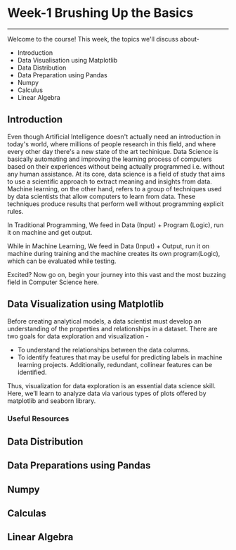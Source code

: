 # Week-1 Brushing Up the Basics
***
Welcome to the course! This week, the topics we'll discuss about-

- Introduction
- Data Visualisation using Matplotlib
- Data Distribution
- Data Preparation using Pandas
- Numpy
- Calculus
- Linear Algebra

## Introduction

Even though Artificial Intelligence doesn't actually need an introduction in today's world, where millions of people research in this field, and where every other day there's a new state of the art techinique. Data Science is basically automating and improving the learning process of computers based on their experiences without being actually programmed i.e. without any human assistance. At its core, data science is a field of study that aims to use a scientific approach to extract meaning and insights from data. Machine learning, on the other hand, refers to a group of techniques used by data scientists that allow computers to learn from data. These techniques produce results that perform well without programming explicit rules.

In Traditional Programming, We feed in Data (Input) + Program (Logic), run it on machine and get output.

While in Machine Learning, We feed in Data (Input) + Output, run it on machine during training and the machine creates its own program(Logic), which can be evaluated while testing.

Excited? Now go on, begin your journey into this vast and the most buzzing field in Computer Science here.

## Data Visualization using Matplotlib

Before creating analytical models, a data scientist must develop an understanding of the properties and relationships in a dataset. There are two goals for data exploration and visualization -
- To understand the relationships between the data columns.
- To identify features that may be useful for predicting labels in machine learning projects. Additionally, redundant, collinear features can be identified.

Thus, visualization for data exploration is an essential data science skill. Here, we’ll learn to analyze data via various types of plots offered by matplotlib and seaborn library.

### Useful Resources

## Data Distribution

## Data Preparations using Pandas

## Numpy 

## Calculas 

## Linear Algebra
